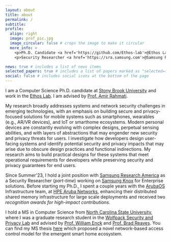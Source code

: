 ```yaml
---
layout: about
title: about
permalink: /
subtitle: 
profile:
  align: right
  image: prof_pic.jpg
  image_circular: false # crops the image to make it circular
  more_info: >
    <p>Ph.D. Candidate <a href='https://github.com/Ethos-lab'>@Ethos Lab</a>, </p>
    <p>Security Researcher <a href='https://sra.samsung.com'>@Samsung Research America</a></p>

news: true # includes a list of news items
selected_papers: true # includes a list of papers marked as "selected={true}"
social: false # includes social icons at the bottom of the page
---
```


I am a Computer Science Ph.D. candidate at [Stony Brook University](https://www.cs.stonybrook.edu) and work in the [Ethos Lab](https://github.com/Ethos-lab). I am advised by [Prof. Amir Rahmati](https://amir.rahmati.com).

My research broadly addresses systems and network security challenges in emerging technologies, with an emphasis on building secure and privacy-focused solutions for mobile systems such as smartphones, wearables (e.g., AR/VR devices), and IoT or smarthome ecosystems. Modern personal devices are constantly evolving with complex designs, perpetual sensing abilities, and with layers of abstractions that may engender new security and privacy threats for users. I investigate how developers design user-facing systems and identify potential security and privacy impacts that may arise due to obscure design practices and functional indirections. My research aims to build practical designs for these systems that meet operational requirements for developers while preserving security and privacy guarantees for end users. 


Since Summer'23, I hold a joint position with [Samsung Research America](https://sra.samsung.com) as a Security Researcher (*part-time*) working on [Samsung Knox](https://www.samsungknox.com/en) for Enterprise solutions. Before starting my Ph.D., I spent a couple years with the [ArubaOS](https://www.arubanetworks.com/products/network-management-operations/arubaos/) Infrastructure team, at [HPE Aruba Networks](https://www.arubanetworks.com/company/about-us), enhancing their distributed shared memory infrastructure for large scale deployments and received two *recognition awards for high-impact contributions*.


I hold a MS in Computer Science from [North Carolina State University](https://www.csc.ncsu.edu/), where I was a graduate research student in the [Wolfpack Security and Privacy Lab](https://wspr.csc.ncsu.edu/) and advised by [Prof. William Enck](https://enck.org) and [Prof. Brad Reaves](https://bradreaves.net/). You can find my MS thesis [here](https://repository.lib.ncsu.edu/items/8a983540-1425-4f53-abdb-38bed1806cd2) which proposed a novel network-based access control model for the emergent smart home ecosystem.

